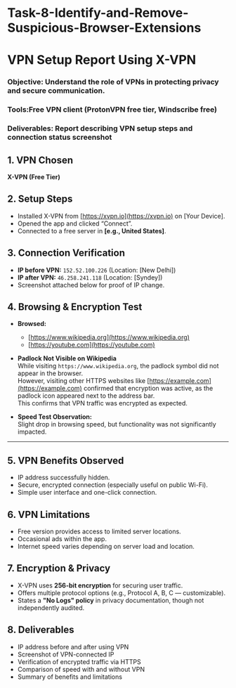 # Task-8-Identify-and-Remove-Suspicious-Browser-Extensions
# VPN Setup Report Using X-VPN
### Objective: Understand the role of VPNs in protecting privacy and secure communication.
### Tools:Free VPN client (ProtonVPN free tier, Windscribe free)
### Deliverables:  Report describing VPN setup steps and connection status screenshot



## 1. VPN Chosen
**X-VPN (Free Tier)**



## 2. Setup Steps
- Installed X-VPN from [https://xvpn.io](https://xvpn.io) on [Your Device].
- Opened the app and clicked “Connect”.
- Connected to a free server in **[e.g., United States]**.


## 3. Connection Verification
- **IP before VPN:** `152.52.100.226` (Location: [New Delhi])
- **IP after VPN:** `46.258.241.118` (Location: [Syndey])
- Screenshot attached below for proof of IP change.


## 4.  Browsing & Encryption Test

- **Browsed:**  
  - [https://www.wikipedia.org](https://www.wikipedia.org)  
  - [https://youtube.com](https://youtube.com)

-  **Padlock Not Visible on Wikipedia**  
  While visiting `https://www.wikipedia.org`, the padlock symbol did not appear in the browser.  
  However, visiting other HTTPS websites like [https://example.com](https://example.com) confirmed that encryption was active, as the padlock icon appeared next to the address bar.  
  This confirms that VPN traffic was encrypted as expected.

- **Speed Test Observation:**  
  Slight drop in browsing speed, but functionality was not significantly impacted.

---

## 5.  VPN Benefits Observed
- IP address successfully hidden.
- Secure, encrypted connection (especially useful on public Wi-Fi).
- Simple user interface and one-click connection.
  


## 6. VPN Limitations
- Free version provides access to limited server locations.
- Occasional ads within the app.
- Internet speed varies depending on server load and location.



## 7. Encryption & Privacy
- X-VPN uses **256-bit encryption** for securing user traffic.
- Offers multiple protocol options (e.g., Protocol A, B, C — customizable).
- States a **"No Logs" policy** in privacy documentation, though not independently audited.



## 8. Deliverables
- IP address before and after using VPN
- Screenshot of VPN-connected IP
- Verification of encrypted traffic via HTTPS
- Comparison of speed with and without VPN
- Summary of benefits and limitations


